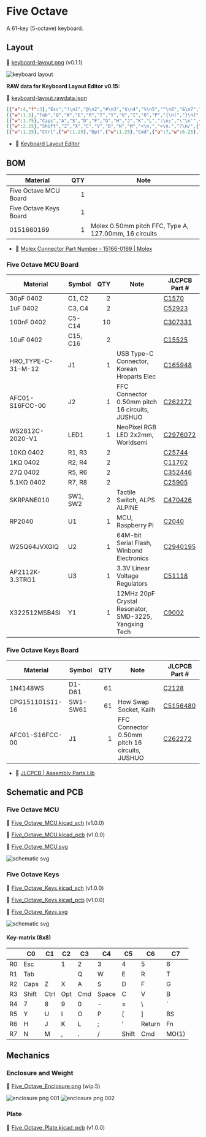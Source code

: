 # Five Octave

A 61-key (5-octave) keyboard.

## Layout

📄 [keyboard-layout.png](layout/keyboard-layout.png) (v0.1.1)

![keyboard layout](layout/keyboard-layout.png)

**RAW data for Keyboard Layout Editor v0.15:**

📄 [keyboard-layout.rawdata.json](layout/keyboard-layout.rawdata.json)

```json
[{"a":4,"f":3},"Esc","!\n1","@\n2","#\n3","$\n4","%\n5","^\n6","&\n7","*\n8","(\n9",")\n0","_\n-","+\n=","|\n\\","~\n`"],
[{"w":1.5},"Tab","Q","W","E","R","T","Y","U","I","O","P","{\n[","}\n]",{"w":1.5},"BS"],
[{"w":1.75},"Caps","A","S","D","F","G","H","J","K","L",":\n;","\"\n'",{"w":2.25},"Return"],
[{"w":2.25},"Shift","Z","X","C","V","B","N","M","<\n,",">\n.","?\n/",{"w":1.75},"Shift","Fn"],
[{"w":1.25},"Ctrl",{"w":1.25},"Opt",{"w":1.25},"Cmd",{"a":7,"w":6.25},"6.25u",{"a":4},"Cmd","MO(1)"]
```

- 🔗 [Keyboard Layout Editor](http://www.keyboard-layout-editor.com/)

## BOM

| Material | QTY | Note |
|-|-:|-|
| Five Octave MCU Board | 1 | |
| Five Octave Keys Board | 1 | |
| 0151660169 | 1 | Molex 0.50mm pitch FFC, Type A, 127.00mm, 16 circuits |

- 🔗 [Molex Connector Part Number - 15166-0169 | Molex](https://www.molex.com/en-us/products/part-detail/151660169)

### Five Octave MCU Board

| Material | Symbol | QTY | Note | JLCPCB Part # |
|-|-|-:|-|-|
| 30pF 0402 | C1, C2 | 2 | | [C1570](https://jlcpcb.com/partdetail/1922-0402CG300J500NT/C1570) |
| 1uF 0402 | C3, C4 | 2 | | [C52923](https://jlcpcb.com/partdetail/53938-CL05A105KA5NQNC/C52923) |
| 100nF 0402 | C5-C14 | 10 | | [C307331](https://jlcpcb.com/partdetail/291005-CL05B104KB54PNC/C307331) |
| 10uF 0402 | C15, C16 | 2 | | [C15525](https://jlcpcb.com/partdetail/16204-CL05A106MQ5NUNC/C15525) |
| HRO_TYPE-C-31-M-12 | J1 | 1 | USB Type-C Connector, Korean Hroparts Elec | [C165948](https://jlcpcb.com/partdetail/Korean_HropartsElec-TYPE_C_31_M12/C165948) |
| AFC01-S16FCC-00 | J2 | 1 | FFC Connector 0.50mm pitch 16 circuits, JUSHUO | [C262272](https://jlcpcb.com/partdetail/Jushuo-AFC01_S16FCC00/C262272) |
| WS2812C-2020-V1 | LED1 | 1 | NeoPixel RGB LED 2x2mm, Worldsemi | [C2976072](https://jlcpcb.com/partdetail/Worldsemi-WS2812C_2020V1/C2976072) |
| 10KΩ 0402 | R1, R3 | 2 | | [C25744](https://jlcpcb.com/partdetail/26487-0402WGF1002TCE/C25744) |
| 1KΩ 0402 | R2, R4 | 2 | | [C11702](https://jlcpcb.com/partdetail/12256-0402WGF1001TCE/C11702) |
| 27Ω 0402 | R5, R6 | 2 | | [C352446](https://jlcpcb.com/partdetail/Resi-AECR0402F27R0K9/C352446) |
| 5.1KΩ 0402 | R7, R8 | 2 | | [C25905](https://jlcpcb.com/partdetail/26648-0402WGF5101TCE/C25905) |
| SKRPANE010 | SW1, SW2 | 2 | Tactile Switch, ALPS ALPINE | [C470426](https://jlcpcb.com/partdetail/Alpsalpine-SKRPANE010/C470426) |
| RP2040 | U1 | 1 | MCU, Raspberry Pi | [C2040](https://jlcpcb.com/partdetail/RaspberryPi-RP2040/C2040) |
| W25Q64JVXGIQ | U2 | 1 | 64M-bit Serial Flash, Winbond Electronics | [C2940195](https://jlcpcb.com/partdetail/WinbondElec-W25Q64JVXGIQ/C2940195) |
| AP2112K-3.3TRG1 | U3 | 1 | 3.3V Linear Voltage Regulators | [C51118](https://jlcpcb.com/partdetail/DiodesIncorporated-AP2112K_33TRG1/C51118) |
| X322512MSB4SI | Y1 | 1 | 12MHz 20pF Crystal Resonator, SMD-3225, Yangxing Tech | [C9002](https://jlcpcb.com/partdetail/YangxingTech-X322512MSB4SI/C9002) | 

### Five Octave Keys Board

| Material | Symbol | QTY | Note | JLCPCB Part # |
|-|-|-:|-|-|
| 1N4148WS | D1-D61 | 61 | | [C2128](https://jlcpcb.com/partdetail/2485-1N4148WS/C2128) |
| CPG151101S11-16 | SW1-SW61 | 61 | How Swap Socket, Kailh | [C5156480](https://jlcpcb.com/partdetail/Kailh-CPG151101S1116/C5156480) | 
| AFC01-S16FCC-00 | J1 | 1 | FFC Connector 0.50mm pitch 16 circuits, JUSHUO | [C262272](https://jlcpcb.com/partdetail/Jushuo-AFC01_S16FCC00/C262272) |

- 🔗 [JLCPCB | Assembly Parts Lib](https://jlcpcb.com/parts)

## Schematic and PCB

### Five Octave MCU

📄 [Five_Octave_MCU.kicad_sch](electronics/Five_Octave_MCU/Five_Octave_MCU.kicad_sch) (v1.0.0)

📄 [Five_Octave_MCU.kicad_pcb](electronics/Five_Octave_MCU/Five_Octave_MCU.kicad_pcb) (v1.0.0)

📄 [Five_Octave_MCU.svg](electronics/Five_Octave_MCU/Five_Octave_MCU.svg)

![schematic svg](electronics/Five_Octave_MCU/Five_Octave_MCU.svg)

### Five Octave Keys

📄 [Five_Octave_Keys.kicad_sch](electronics/Five_Octave_Keys/Five_Octave_Keys.kicad_sch) (v1.0.0)

📄 [Five_Octave_Keys.kicad_pcb](electronics/Five_Octave_Keys/Five_Octave_Keys.kicad_pcb) (v1.0.0)

📄 [Five_Octave_Keys.svg](electronics/Five_Octave_Keys/Five_Octave_Keys.svg)

![schematic svg](electronics/Five_Octave_Keys/Five_Octave_Keys.svg)

#### Key-matrix (8x8)

|    | C0    | C1   | C2  | C3  | C4    | C5    | C6     | C7    |
|----|-------|------|-----|-----|-------|-------|--------|-------|
| R0 | Esc   |      | 1   | 2   | 3     | 4     | 5      | 6     |
| R1 | Tab   |      |     | Q   | W     | E     | R      | T     |
| R2 | Caps  | Z    | X   | A   | S     | D     | F      | G     | 
| R3 | Shift | Ctrl | Opt | Cmd | Space | C     | V      | B     |
| R4 | 7     | 8    | 9   | 0   | -     | =     | \      | `     |
| R5 | Y     | U    | I   | O   | P     | [     | ]      | BS    |
| R6 | H     | J    | K   | L   | ;     | '     | Return | Fn    |
| R7 | N     | M    | ,   | .   | /     | Shift | Cmd    | MO(1) | 

## Mechanics

### Enclosure and Weight

📄 [Five_Octave_Enclosure.png](mechanics/Five_Octave_Enclosure.png) (wip.5)

![enclosure png 001](mechanics/Five_Octave_Enclosure-001.png)
![enclosure png 002](mechanics/Five_Octave_Enclosure-002.png)

### Plate

📄 [Five_Octave_Plate.kicad_pcb](electronics/Five_Octave_Plate/Five_Octave_Plate.kicad_pcb) (v1.0.0)
